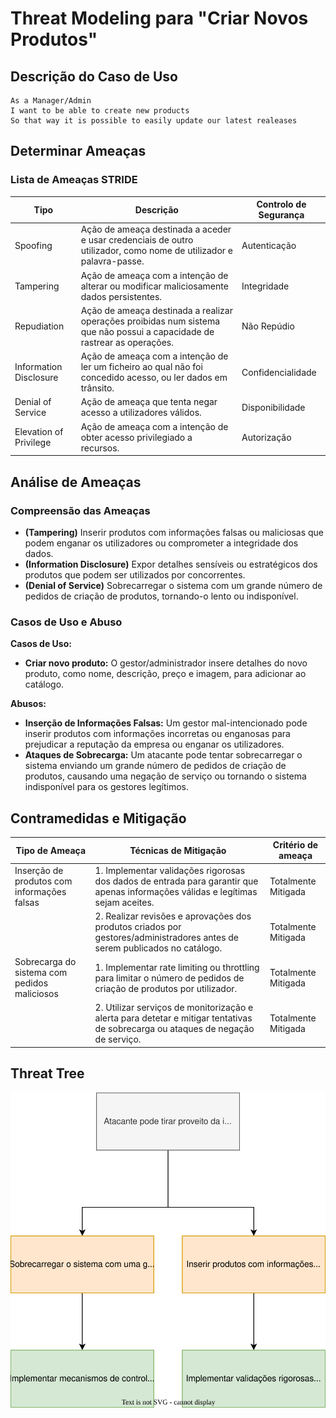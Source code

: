 # Threat Modeling para "Criar Novos Produtos"

## Descrição do Caso de Uso

```
As a Manager/Admin
I want to be able to create new products
So that way it is possible to easily update our latest realeases
```


## Determinar Ameaças

### Lista de Ameaças STRIDE

| Tipo                   | Descrição                                                                                                                 | Controlo de Segurança |
|------------------------|---------------------------------------------------------------------------------------------------------------------------|-----------------------|
| Spoofing               | Ação de ameaça destinada a aceder e usar credenciais de outro utilizador, como nome de utilizador e palavra-passe.        | Autenticação          |
| Tampering              | Ação de ameaça com a intenção de alterar ou modificar maliciosamente dados persistentes.                                  | Integridade           |
| Repudiation            | Ação de ameaça destinada a realizar operações proibidas num sistema que não possui a capacidade de rastrear as operações. | Não Repúdio           |
| Information Disclosure | Ação de ameaça com a intenção de ler um ficheiro ao qual não foi concedido acesso, ou ler dados em trânsito.              | Confidencialidade     |
| Denial of Service      | Ação de ameaça que tenta negar acesso a utilizadores válidos.                                                             | Disponibilidade       |
| Elevation of Privilege | Ação de ameaça com a intenção de obter acesso privilegiado a recursos.                                                    | Autorização           |

## Análise de Ameaças

### Compreensão das Ameaças

- **(Tampering)** Inserir produtos com informações falsas ou maliciosas que podem enganar os utilizadores ou comprometer a integridade dos dados.
- **(Information Disclosure)** Expor detalhes sensíveis ou estratégicos dos produtos que podem ser utilizados por concorrentes.
- **(Denial of Service)** Sobrecarregar o sistema com um grande número de pedidos de criação de produtos, tornando-o lento ou indisponível.

### Casos de Uso e Abuso

**Casos de Uso:**

- **Criar novo produto:** O gestor/administrador insere detalhes do novo produto, como nome, descrição, preço e imagem, para adicionar ao catálogo.

**Abusos:**

- **Inserção de Informações Falsas:** Um gestor mal-intencionado pode inserir produtos com informações incorretas ou enganosas para prejudicar a reputação da empresa ou enganar os utilizadores.
- **Ataques de Sobrecarga:** Um atacante pode tentar sobrecarregar o sistema enviando um grande número de pedidos de criação de produtos, causando uma negação de serviço ou tornando o sistema indisponível para os gestores legítimos.

## Contramedidas e Mitigação

| Tipo de Ameaça                                                | Técnicas de Mitigação                                                                                                                         | Critério de ameaça  |
|---------------------------------------------------------------|-----------------------------------------------------------------------------------------------------------------------------------------------|---------------------|
| Inserção de produtos com informações falsas                   | 1. Implementar validações rigorosas dos dados de entrada para garantir que apenas informações válidas e legítimas sejam aceites.              | Totalmente Mitigada |
|                                                               | 2. Realizar revisões e aprovações dos produtos criados por gestores/administradores antes de serem publicados no catálogo.                    | Totalmente Mitigada |
| Sobrecarga do sistema com pedidos maliciosos                  | 1. Implementar rate limiting ou throttling para limitar o número de pedidos de criação de produtos por utilizador.                            | Totalmente Mitigada |
|                                                               | 2. Utilizar serviços de monitorização e alerta para detetar e mitigar tentativas de sobrecarga ou ataques de negação de serviço.              | Totalmente Mitigada |

## Threat Tree

![US10ThreatTree.svg](US10ThreatTree.svg)